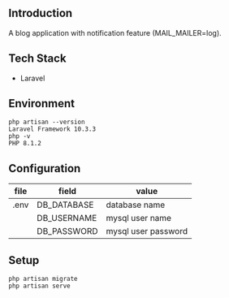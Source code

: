 ## Introduction
A blog application with notification feature (MAIL_MAILER=log).

## Tech Stack
- Laravel

## Environment
```
php artisan --version
Laravel Framework 10.3.3
php -v
PHP 8.1.2
```

## Configuration
| file | field | value |
| --- | --- | --- |
| .env | DB_DATABASE | database name |
| | DB_USERNAME | mysql user name |
| | DB_PASSWORD | mysql user password | 

## Setup
```
php artisan migrate
php artisan serve
```
